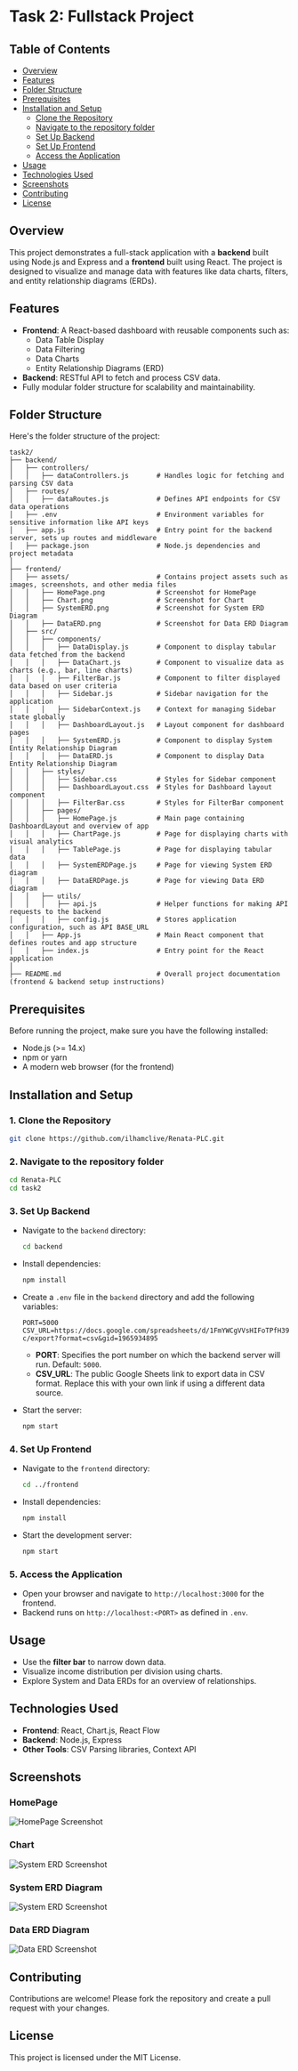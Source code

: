 # Task 2: Fullstack Project

## Table of Contents
- [Overview](#overview)
- [Features](#features)
- [Folder Structure](#folder-structure)
- [Prerequisites](#prerequisites)
- [Installation and Setup](#installation-and-setup)
  - [Clone the Repository](#1-clone-the-repository)
  - [Navigate to the repository folder](#2-navigate-to-the-repository-folder)
  - [Set Up Backend](#3-set-up-backend)
  - [Set Up Frontend](#4-set-up-frontend)
  - [Access the Application](#5-access-the-application)
- [Usage](#usage)
- [Technologies Used](#technologies-used)
- [Screenshots](#screenshots)
- [Contributing](#contributing)
- [License](#license)

## Overview

This project demonstrates a full-stack application with a **backend** built using Node.js and Express and a **frontend** built using React. The project is designed to visualize and manage data with features like data charts, filters, and entity relationship diagrams (ERDs).

## Features

- **Frontend**: A React-based dashboard with reusable components such as:
  - Data Table Display
  - Data Filtering
  - Data Charts
  - Entity Relationship Diagrams (ERD)
- **Backend**: RESTful API to fetch and process CSV data.
- Fully modular folder structure for scalability and maintainability.

## Folder Structure

Here's the folder structure of the project:

```
task2/
├── backend/
│   ├── controllers/
│   │   ├── dataControllers.js       # Handles logic for fetching and parsing CSV data
│   ├── routes/
│   │   ├── dataRoutes.js            # Defines API endpoints for CSV data operations
│   ├── .env                         # Environment variables for sensitive information like API keys
│   ├── app.js                       # Entry point for the backend server, sets up routes and middleware
│   ├── package.json                 # Node.js dependencies and project metadata
│
├── frontend/
│   ├── assets/                      # Contains project assets such as images, screenshots, and other media files
│   │   ├── HomePage.png             # Screenshot for HomePage
│   │   ├── Chart.png                # Screenshot for Chart
│   │   ├── SystemERD.png            # Screenshot for System ERD Diagram
│   │   ├── DataERD.png              # Screenshot for Data ERD Diagram
│   ├── src/
│   │   ├── components/
│   │   │   ├── DataDisplay.js       # Component to display tabular data fetched from the backend
│   │   │   ├── DataChart.js         # Component to visualize data as charts (e.g., bar, line charts)
│   │   │   ├── FilterBar.js         # Component to filter displayed data based on user criteria
│   │   │   ├── Sidebar.js           # Sidebar navigation for the application
│   │   │   ├── SidebarContext.js    # Context for managing Sidebar state globally
│   │   │   ├── DashboardLayout.js   # Layout component for dashboard pages
│   │   │   ├── SystemERD.js         # Component to display System Entity Relationship Diagram
│   │   │   ├── DataERD.js           # Component to display Data Entity Relationship Diagram
│   │   ├── styles/
│   │   │   ├── Sidebar.css          # Styles for Sidebar component
│   │   │   ├── DashboardLayout.css  # Styles for Dashboard layout component
│   │   │   ├── FilterBar.css        # Styles for FilterBar component
│   │   ├── pages/
│   │   │   ├── HomePage.js          # Main page containing DashboardLayout and overview of app
│   │   │   ├── ChartPage.js         # Page for displaying charts with visual analytics
│   │   │   ├── TablePage.js         # Page for displaying tabular data
│   │   │   ├── SystemERDPage.js     # Page for viewing System ERD diagram
│   │   │   ├── DataERDPage.js       # Page for viewing Data ERD diagram
│   │   ├── utils/
│   │   │   ├── api.js               # Helper functions for making API requests to the backend
│   │   │   ├── config.js            # Stores application configuration, such as API BASE_URL
│   │   ├── App.js                   # Main React component that defines routes and app structure
│   │   ├── index.js                 # Entry point for the React application
│
├── README.md                        # Overall project documentation (frontend & backend setup instructions)
```

## Prerequisites

Before running the project, make sure you have the following installed:

- Node.js (>= 14.x)
- npm or yarn
- A modern web browser (for the frontend)

## Installation and Setup

### 1. Clone the Repository
```bash
git clone https://github.com/ilhamclive/Renata-PLC.git
```

### 2. Navigate to the repository folder
```bash
cd Renata-PLC
cd task2
```

### 3. Set Up Backend

- Navigate to the `backend` directory:
  ```bash
  cd backend
  ```
- Install dependencies:
  ```bash
  npm install
  ```
- Create a `.env` file in the `backend` directory and add the following variables:

  ```
  PORT=5000
  CSV_URL=https://docs.google.com/spreadsheets/d/1FmYWCgVVsHIFoTPfH39gTBCeL1Oz8n-c/export?format=csv&gid=1965934895
  ```

  - **PORT**: Specifies the port number on which the backend server will run. Default: `5000`.
  - **CSV_URL**: The public Google Sheets link to export data in CSV format. Replace this with your own link if using a different data source.

- Start the server:
  ```bash
  npm start
  ```

### 4. Set Up Frontend

- Navigate to the `frontend` directory:
  ```bash
  cd ../frontend
  ```
- Install dependencies:
  ```bash
  npm install
  ```
- Start the development server:
  ```bash
  npm start
  ```

### 5. Access the Application

- Open your browser and navigate to `http://localhost:3000` for the frontend.
- Backend runs on `http://localhost:<PORT>` as defined in `.env`.

## Usage

- Use the **filter bar** to narrow down data.
- Visualize income distribution per division using charts.
- Explore System and Data ERDs for an overview of relationships.

## Technologies Used

- **Frontend**: React, Chart.js, React Flow
- **Backend**: Node.js, Express
- **Other Tools**: CSV Parsing libraries, Context API

## Screenshots

### HomePage
![HomePage Screenshot](./frontend/assets/HomePage.png)

### Chart
![System ERD Screenshot](./frontend/assets/Chart.png)

### System ERD Diagram
![System ERD Screenshot](./frontend/assets/SystemERD.png)

### Data ERD Diagram
![Data ERD Screenshot](./frontend/assets/DataERD.png)


## Contributing

Contributions are welcome! Please fork the repository and create a pull request with your changes.

## License

This project is licensed under the MIT License.
